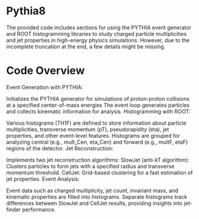 # Pythia8
The provided code includes sections for using the PYTHIA event generator and ROOT histogramming libraries to study charged particle multiplicities and jet properties in high-energy physics simulations. However, due to the incomplete truncation at the end, a few details might be missing.

# Code Overview
Event Generation with PYTHIA:

Initializes the PYTHIA generator for simulations of proton-proton collisions at a specified center-of-mass energies 
The event loop generates particles and collects kinematic information for analysis.
Histogramming with ROOT:

Various histograms (TH1F) are defined to store information about particle multiplicities, transverse momentum (pT), pseudorapidity (eta), jet properties, and other event-level features.
Histograms are grouped for analyzing central (e.g., mult_Cen, eta_Cen) and forward (e.g., multF, etaF) regions of the detector.
Jet Reconstruction:

Implements two jet reconstruction algorithms:
SlowJet (anti-kT algorithm): Clusters particles to form jets with a specified radius and transverse momentum threshold.
CellJet: Grid-based clustering for a fast estimation of jet properties.
Event Analysis:

Event data such as charged multiplicity, jet count, invariant mass, and kinematic properties are filled into histograms.
Separate histograms track differences between SlowJet and CellJet results, providing insights into jet-finder performance.

